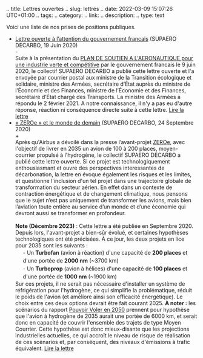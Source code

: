 .. title: Lettres ouvertes
.. slug: lettres
.. date: 2022-03-09 15:07:26 UTC+01:00
.. tags: 
.. category: 
.. link: 
.. description: 
.. type: text


Voici une liste de nos prises de positions publiques.
<ul>
    <li>
        <a href="/documents/20200619_Lettre-Ouverte-Gouvernement.pdf" target=_blank>Lettre ouverte à l’attention du gouvernement francais</a>
        <span class="ad_ref">(SUPAERO DECARBO, 19 Juin 2020)</span>
    </li>
    <div class="accordion-section">
        <div class="accordion-header">-</div>
        <div class="accordion-content ad_preview active">
        Suite à la présentation du <a href=https://www.economie.gouv.fr/plan-soutien-aeronautique target=_blank>PLAN DE SOUTIEN A L'AERONAUTIQUE pour une industrie verte et compétitive</a> par le gouvernement francais le 9 juin 2020, le collectif SUPAERO DECARBO a publié cette lettre ouverte et l'a envoyée par courrier postal aux ministre de la Transition écologique et solidaire, ministre des Armées, secrétaire d’État auprès du ministre de l’Économie et des Finances, ministre de l’Économie et des Finances, secrétaire d’État chargé des Transports. La ministre des Armées a répondu le 2 février 2021. A notre connaissance, il n'y a pas eu d'autre réponse, réaction ni conséquence directe suite à cette lettre. <a href="/documents/20200619_Lettre-Ouverte-Gouvernement.pdf" target="_blank">Lire la lettre</a>
        </div>
    </div>
    <li>
        <a href="/documents/20200924_Zeroe-et-le-monde-de-demain.pdf" target=_blank>« ZEROe » et le monde de demain</a>
        <span class="ad_ref">(SUPAERO DECARBO, 24 Septembre 2020)</span>
    </li>
    <div class="accordion-section">
        <div class="accordion-header">+</div>
        <div class="accordion-content ad_preview">
        Après qu'Airbus a dévoilé dans la presse l’avant-projet <a href=https://www.airbus.com/en/innovation/low-carbon-aviation/hydrogen/zeroe target=_blank>ZEROe</a>, avec l'objectif de livrer en 2035 un avion de 100 à 200 places, moyen-courrier propulsé à l'hydrogène, le collectif SUPAERO DECARBO a publié cette lettre ouverte. Si ce projet est technologiquement enthousiasmant et ouvre des perspectives interessantes de décarbonation, la lettre en évoque également les risques et les limites, et questionne l'inclusion d'un tel projet dans une trajectoire globale de transformation du secteur aérien. En effet dans un contexte de contraction énergétique et de changement climatique, nous pensons que le sujet n’est pas uniquement de transformer les avions, mais bien l’aviation toute entière au service d’un monde et d’une économie qui devront aussi se transformer en profondeur.
        <br><br>
        <b>Note (Décembre 2023)</b> : Cette lettre a été publiée en Septembre 2020. Depuis lors, l'avant-projet a bien-sûr évolué, et certaines hypothèses technologiques ont été précisées. À ce jour, les deux projets en lice pour 2035 sont les suivants :
            <span style="margin-left:20px;display: block;line-height:1.5em">
            - Un <b>Turbofan</b> (avion à réaction) d'une capacité de <b>200 places</b> et d'une portée de <b>2000 nm</b> (~3700 km)
            <br>- Un <b>Turboprop</b> (avion à hélices) d'une capacité de <b>100 places</b> et d'une portée de <b>1000 nm</b> (~1900 km)
            </span>
        Sur ces projets, il ne serait pas nécessaire d'installer un système de réfrigération pour l'hydrogène, ce qui simplifie la problématique, réduit le poids de l'avion (et améliore ainsi son efficacité énergétique). Le choix entre ces deux options devrait être fait courant 2025. <b>À noter :</b> les scénarios du rapport <a href=link://slug/pve2050>Pouvoir Voler en 2050</a> prennent pour hypothèse que l'avion à hydrogène de 2035 aurait une portée de 6000 km, et serait donc en capacité de couvrir l'ensemble des trajets de type Moyen Courrier. Cette hypothèse est donc mieux-disante que les projections industrielles actuelles, ce qui accroît le niveau de risque de réalisation de ces scénarios et, par conséquent, des niveaux d'émissions à trafic équivalent. <a href="/documents/20200924_Zeroe-et-le-monde-de-demain.pdf" target="_blank">Lire la lettre</a>
    </div>
  </ul>